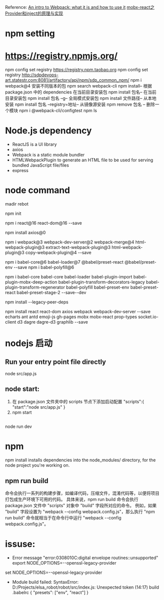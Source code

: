 Reference:
[An intro to Webpack: what it is and how to use it](https://www.freecodecamp.org/news/an-intro-to-webpack-what-it-is-and-how-to-use-it-8304ecdc3c60/)
[mobx-react之Provider和inject的原理与实现](https://juejin.cn/post/6913531148329025549)


# npm setting
# https://registry.npmjs.org/
npm config set registry https://registry.npm.taobao.org
npm config set registry http://sdpdevops-art.statestr.com:8081/artifactory/api/npm/sdp_common_npm/
npm i webpack@4 安装不同版本的包
npm search webpack-cli
npm install– 根据 package.json 中的 dependencies 在当前目录安装包
npm install 包名– 在当前目录安装包
npm install 包名 –g– 全局模式安装包
npm install 文件路径– 从本地安装
npm install 包名 –registry=地址– 从镜像源安装
npm remove 包名 – 删除一个模块
npm i @webpack-cli/configtest
npm ls

# Node.js dependency
- ReactJS is a UI library
- axios
- Webpack is a static module bundler
- HTMLWebpackPlugin to generate an HTML file to be used for serving bundled JavaScript file/files
- express

# node command
madir rebot
<!-- create a starter package and add a package.json file -->
npm init

<!-- ReactJS is a UI library which is very helpful in building intelligent complex UIs -->
npm i react@16 react-dom@16 --save

<!-- 要用npm（或任何其他包管理器）安装Adios, will create package.json -->
npm install axios@0
<!-- Webpack is a static module bundler. -->
npm i webpack@3 webpack-dev-server@2 webpack-merge@4 html-webpack-plugin@3 extract-text-webpack-plugin@3 html-webpack-plugin@3 copy-webpack-plugin@4 --save


npm i babel-core@6 babel-loader@7 @babel/preset-react @babel/preset-env --save
npm i babel-polyfill@6

npm i babel-core babel-core babel-loader babel-plugin-import babel-plugin-mobx-deep-action babel-plugin-transform-decorators-legacy babel-plugin-transform-regenerator babel-polyfill babel-preset-env babel-preset-react babel-preset-stage-2 --save--dev

<!-- install dependencis from package.json -->
npm install --legacy-peer-deps

npm install react react-dom axios webpack webpack-dev-server --save
echarts ant antd emoji-js gh-pages mobx mobx-react prop-types socket.io-client d3 dagre dagre-d3 graphlib --save


# nodejs 启动
<!-- 在项目目录下输入启动命令： -->
## Run your entry point file directly
node src/app.js
## node start:
1. 在 package.json 文件夹中的 scripts 节点下添加启动配置
"scripts":{
"start":"node src/app.js"
}
2. npm start
##
node run dev

# npm
npm install installs dependencies into the node_modules/ directory, for the node project you're working on.

## npm run build
命令会执行一系列的构建步骤，如编译代码，压缩文件，混淆代码等，以便将项目打包成生产环境下可用的代码。
具体来说，npm run build 命令会执行 package.json 文件中 "scripts" 对象中 "build" 字段所对应的命令。
例如，如果 "build" 字段设置为 "webpack --config webpack.config.js"，那么执行 "npm run build" 命令就相当于在命令行中运行 "webpack --config webpack.config.js"。


# issuse:
- Error message "error:0308010C:digital envelope routines::unsupported"
export NODE_OPTIONS=--openssl-legacy-provider

set NODE_OPTIONS=--openssl-legacy-provider

- Module build failed: SyntaxError: D:/Projects/elsa_robot/robot/src/index.js: Unexpected token (14:17)
build .babelrc
{
"presets": ["env", "react"]
}